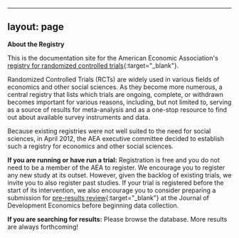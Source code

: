 
---
layout: page
---

**About the Registry**

This is the documentation site for the American Economic Association's [registry for randomized controlled trials](https://www.socialscienceregistry.org/){:target="_blank"}.

Randomized Controlled Trials (RCTs) are widely used in various fields of economics and other social sciences. As they become more numerous, a central registry that lists which trials are ongoing, complete, or withdrawn becomes important for various reasons, including, but not limited to, serving as a source of results for meta-analysis and as a one-stop resource to find out about available survey instruments and data.

Because existing registries were not well suited to the need for social sciences, in April 2012, the AEA executive committee decided to establish such a registry for economics and other social sciences.

**If you are running or have run a trial:** Registration is free and you do not need to be a member of the AEA to register. We encourage you to register any new study at its outset. However, given the backlog of existing trials, we invite you to also register past studies. If your trial is registered before the start of its intervention, we also encourage you to consider preparing a submission for [pre-results review](http://jde-preresultsreview.org/){:target="_blank"} at the Journal of Development Economics before beginning data collection.

**If you are searching for results:** Please browse the database. More results are always forthcoming!



